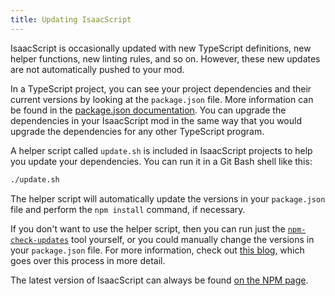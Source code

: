 ```yaml
---
title: Updating IsaacScript
---
```


IsaacScript is occasionally updated with new TypeScript definitions, new helper functions, new linting rules, and so on. However, these new updates are not automatically pushed to your mod.

In a TypeScript project, you can see your project dependencies and their current versions by looking at the `package.json` file. More information can be found in the [package.json documentation](directory-structure.md#packagejson). You can upgrade the dependencies in your IsaacScript mod in the same way that you would upgrade the dependencies for any other TypeScript program.

A helper script called `update.sh` is included in IsaacScript projects to help you update your dependencies. You can run it in a Git Bash shell like this:

```bash
./update.sh
```

The helper script will automatically update the versions in your `package.json` file and perform the `npm install` command, if necessary.

If you don't want to use the helper script, then you can run just the [`npm-check-updates`](https://www.npmjs.com/package/npm-check-updates) tool yourself, or you could manually change the versions in your `package.json` file. For more information, check out [this blog](https://www.netwoven.com/2017/03/21/how-to-update-node-js-modules-to-latest-versions/), which goes over this process in more detail.

The latest version of IsaacScript can always be found [on the NPM page](https://www.npmjs.com/package/isaacscript).
